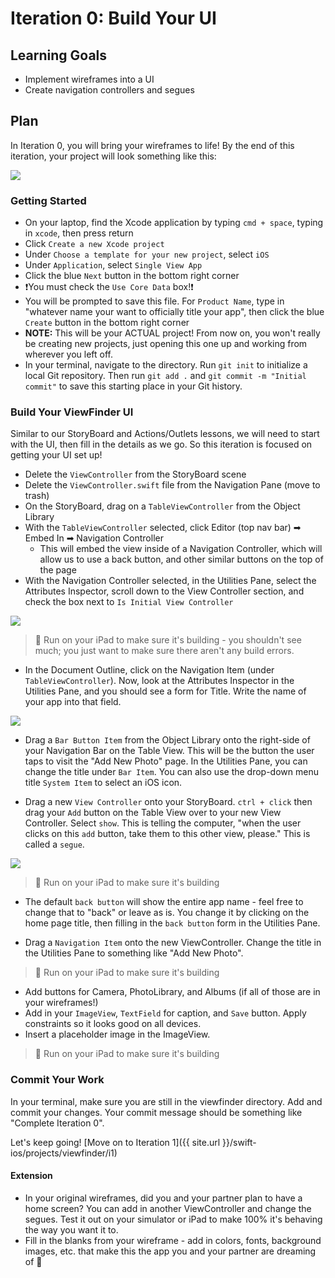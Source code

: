 # Iteration 0: Build Your UI

## Learning Goals

* Implement wireframes into a UI
* Create navigation controllers and segues

## Plan

In Iteration 0, you will bring your wireframes to life! By the end of this iteration, your project will look something like this:

<img class="extra-small" src="{{ site.url }}/swift-ios/projects/viewfinder/assets/complete-i0.gif">

### Getting Started

* On your laptop, find the Xcode application by typing `cmd + space`, typing in `xcode`, then press return
* Click `Create a new Xcode project`
* Under `Choose a template for your new project`, select `iOS`
* Under `Application`, select `Single View App`
* Click the blue `Next` button in the bottom right corner
* ❗️You must check the `Use Core Data` box!❗️
* You will be prompted to save this file. For `Product Name`, type in "whatever name your want to officially title your app", then click the blue `Create` button in the bottom right corner
* **NOTE:** This will be your ACTUAL project! From now on, you won't really be creating new projects, just opening this one up and working from wherever you left off.
* In your terminal, navigate to the directory. Run `git init` to initialize a local Git repository. Then run `git add .` and `git commit -m "Initial commit"` to save this starting place in your Git history.

### Build Your ViewFinder UI

Similar to our StoryBoard and Actions/Outlets lessons, we will need to start with the UI, then fill in the details as we go. So this iteration is focused on getting your UI set up!

* Delete the `ViewController` from the StoryBoard scene
* Delete the `ViewController.swift` file from the Navigation Pane (move to trash)
* On the StoryBoard, drag on a `TableViewController` from the Object Library
* With the `TableViewController` selected, click Editor (top nav bar) ➡ Embed In ➡ Navigation Controller
  - This will embed the view inside of a Navigation Controller, which will allow us to use a back button, and other similar buttons on the top of the page
* With the Navigation Controller selected, in the Utilities Pane, select the Attributes Inspector, scroll down to the View Controller section, and check the box next to `Is Initial View Controller`

<img class="medium" src="{{ site.url }}/swift-ios/projects/viewfinder/assets/initial-view.png">

> 🛑 Run on your iPad to make sure it's building - you shouldn't see much; you just want to make sure there aren't any build errors.

* In the Document Outline, click on the Navigation Item (under `TableViewController`). Now, look at the Attributes Inspector in the Utilities Pane, and you should see a form for Title. Write the name of your app into that field.

<img class="medium" src="{{ site.url }}/swift-ios/projects/viewfinder/assets/title-nav-item.png">

* Drag a `Bar Button Item` from the Object Library onto the right-side of your Navigation Bar on the Table View. This will be the button the user taps to visit the "Add New Photo" page. In the Utilities Pane, you can change the title under `Bar Item`. You can also use the drop-down menu title `System Item` to select an iOS icon.

* Drag a new `View Controller` onto your StoryBoard. `ctrl + click` then drag your `Add` button on the Table View over to your new View Controller. Select `show`. This is telling the computer, "when the user clicks on this `add` button, take them to this other view, please." This is called a `segue`.

<img class="medium" src="{{ site.url }}/swift-ios/projects/viewfinder/assets/add-segue.gif">

> 🛑 Run on your iPad to make sure it's building

* The default `back button` will show the entire app name - feel free to change that to "back" or leave as is. You change it by clicking on the home page title, then filling in the `back button` form in the Utilities Pane.

* Drag a `Navigation Item` onto the new ViewController. Change the title in the Utilities Pane to something like "Add New Photo".

> 🛑 Run on your iPad to make sure it's building

* Add buttons for Camera, PhotoLibrary, and Albums (if all of those are in your wireframes!)
* Add in your `ImageView`, `TextField` for caption, and `Save` button. Apply constraints so it looks good on all devices.
* Insert a placeholder image in the ImageView.

> 🛑 Run on your iPad to make sure it's building

### Commit Your Work

In your terminal, make sure you are still in the viewfinder directory. Add and commit your changes. Your commit message should be something like "Complete Iteration 0".

Let's keep going! [Move on to Iteration 1]({{ site.url }}/swift-ios/projects/viewfinder/i1)

#### Extension

* In your original wireframes, did you and your partner plan to have a home screen? You can add in another ViewController and change the segues. Test it out on your simulator or iPad to make 100% it's behaving the way you want it to.
* Fill in the blanks from your wireframe - add in colors, fonts, background images, etc. that make this the app you and your partner are dreaming of 💫
